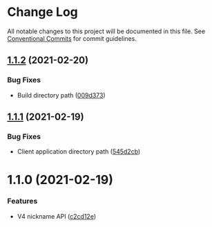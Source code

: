 # Change Log

All notable changes to this project will be documented in this file.
See [Conventional Commits](https://conventionalcommits.org) for commit guidelines.

## [1.1.2](https://github.com/garethlau/floatingfile-mono/compare/v1.1.1...v1.1.2) (2021-02-20)

### Bug Fixes

- Build directory path ([009d373](https://github.com/garethlau/floatingfile-mono/commit/009d37300a3d791223976c8e5b7fb5e819975b77))

## [1.1.1](https://github.com/garethlau/floatingfile-mono/compare/v1.1.0...v1.1.1) (2021-02-19)

### Bug Fixes

- Client application directory path ([545d2cb](https://github.com/garethlau/floatingfile-mono/commit/545d2cbc0f9685d63fc176fe87b4e018516120fb))

# 1.1.0 (2021-02-19)

### Features

- V4 nickname API ([c2cd12e](https://github.com/garethlau/floatingfile-mono/commit/c2cd12e903a074a077cdd5ba33289368bfe105f4))
